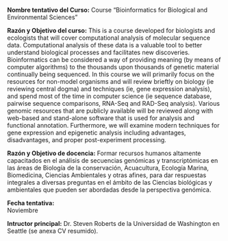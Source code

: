 **Nombre tentativo del Curso:** Course “Bioinformatics for Biological and Environmental Sciences”**Razón y Objetivo del curso:**This is a course developed for biologists and ecologists that will cover computational analysis of molecular sequence data.  Computational analysis of these data is a valuable tool to better understand biological processes and facilitates new discoveries. Bioinformatics can be considered a way of providing meaning (by means of computer algorithms) to the thousands upon thousands of genetic material continually being sequenced. In this course we will primarily focus on the resources for non-model organisms and will review brieftly on biology (ie reviewing central dogma) and techniques (ie, gene expression analysis), and spend most of the time in computer science (ie sequence database, pairwise sequence comparisons, RNA-Seq and RAD-Seq analysis).  Various genomic resources that are publicly available will be reviewed along with web-based and stand-alone software that is used for analysis and functional annotation. Furthermore, we will examine modern techniques for gene expression and epigenetic analysis including advantages, disadvantages, and proper post-experiment processing.**Razón y Objetivo de docencia:**Formar recursos humanos altamente capacitados en el análisis de secuencias genómicas y transcriptómicas en las áreas de Biología de la conservación, Acuacultura, Ecología Marina, Biomedicina, Ciencias Ambientales y otras afines, para dar respuestas integrales a diversas preguntas en el ámbito de las Ciencias biológicas y ambientales que pueden ser abordadas desde la perspectiva genómica.**Fecha tentativa:**  Noviembre**Intructor principal:**Dr. Steven Roberts de la Universidad de Washington en Seattle (se anexa CV resumido).